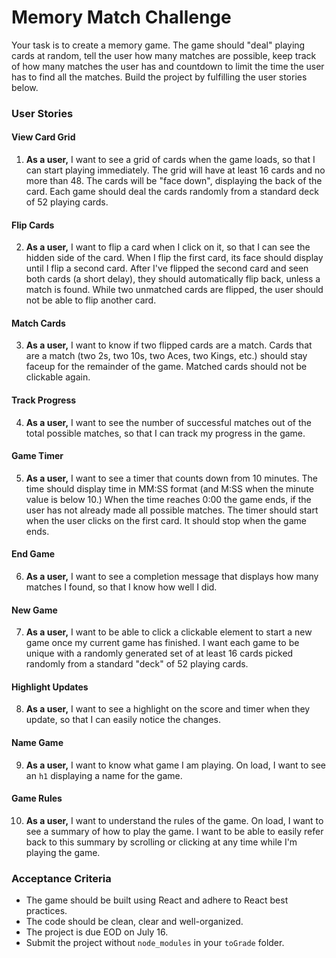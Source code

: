 # Memory Match Challenge
Your task is to create a memory game. The game should "deal" playing cards at random, tell the user how many matches are possible, keep track of how many matches the user has and countdown to limit the time the user has to find all the matches. Build the project by fulfilling the user stories below.

### User Stories

#### View Card Grid
1. **As a user,** I want to see a grid of cards when the game loads, so that I can start playing immediately. The grid will have at least 16 cards and no more than 48. The cards will be "face down", displaying the back of the card. Each game should deal the cards randomly from a standard deck of 52 playing cards.

#### Flip Cards
2. **As a user,** I want to flip a card when I click on it, so that I can see the hidden side of the card. When I flip the first card, its face should display until I flip a second card. After I've flipped the second card and seen both cards (a short delay), they should automatically flip back, unless a match is found. While two unmatched cards are flipped, the user should not be able to flip another card.

#### Match Cards
3. **As a user,** I want to know if two flipped cards are a match. Cards that are a match (two 2s, two 10s, two Aces, two Kings, etc.) should stay faceup for the remainder of the game. Matched cards should not be clickable again.
   

#### Track Progress
4. **As a user,** I want to see the number of successful matches out of the total possible matches, so that I can track my progress in the game.

#### Game Timer
5. **As a user,** I want to see a timer that counts down from 10 minutes. The time should display time in MM:SS format (and M:SS when the minute value is below 10.) When the time reaches 0:00 the game ends, if the user has not already made all possible matches. The timer should start when the user clicks on the first card. It should stop when the game ends.

#### End Game
6. **As a user,** I want to see a completion message that displays how many matches I found, so that I know how well I did.

#### New Game
7. **As a user,** I want to be able to click a clickable element to start a new game once my current game has finished. I want each game to be unique with a randomly generated set of at least 16 cards picked randomly from a standard "deck" of 52 playing cards.

#### Highlight Updates
8. **As a user,** I want to see a highlight on the score and timer when they update, so that I can easily notice the changes.

#### Name Game
9. **As a user,** I want to know what game I am playing. On load, I want to see an `h1` displaying a name for the game. 

#### Game Rules
10. **As a user,** I want to understand the rules of the game. On load, I want to see a summary of how to play the game. I want to be able to easily refer back to this summary by scrolling or clicking at any time while I'm playing the game.

### Acceptance Criteria
- The game should be built using React and adhere to React best practices.
- The code should be clean, clear and well-organized.
- The project is due EOD on July 16.
- Submit the project without `node_modules` in your `toGrade` folder.
